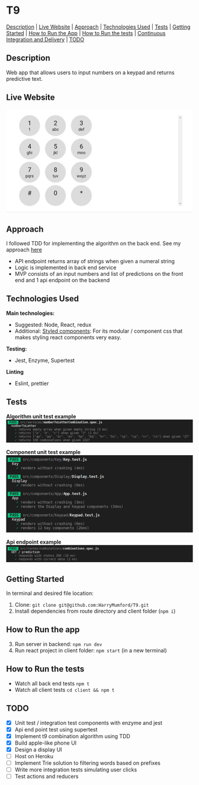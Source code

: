 # T9

[Description](#description) | [Live Website](#live-website) | [Approach](#approach) | [Technologies Used](#technologies-used) | [Tests](#tests) | [Getting Started](#getting-started) | [How to Run the App](#how-to-run-the-app) | [How to Run the tests](#how-to-run-the-tests) | [Continuous Integration and Delivery](#continuous-integration-and-delivery) | [TODO](#TODO)

## Description

Web app that allows users to input numbers on a keypad and returns predictive text.

## Live Website
![](./assets/t9.gif)

## Approach

I followed TDD for implementing the algorithm on the back end. See my approach [here](./predictive-text-approach.md)

- API endpoint returns array of strings when given a numeral string
- Logic is implemented in back end service
- MVP consists of an input numbers and list of predictions on the front end and 1 api endpoint on the backend

## Technologies Used

**Main technologies:**
- Suggested: Node, React, redux
- Additional: [Styled components](https://reactjs.org/): For its modular / component css that makes styling react components very easy.

**Testing:**
- Jest, Enzyme, Supertest

**Linting**
- Eslint, prettier

## Tests

**Algorithm unit test example**
![](./assets/unit.PNG)

**Component unit test example**
![](./assets/component.PNG)

**Api endpoint example**
![](./assets/api.PNG)

## Getting Started

In terminal and desired file location:

1. Clone: `git clone git@github.com:HarryMumford/T9.git`
2. Install dependencies from route directory and client folder (`npm i`)

## How to Run the app

3. Run server in backend: `npm run dev`
4. Run react project in client folder: `npm start` (in a new terminal)

## How to Run the tests

- Watch all back end tests `npm t`
- Watch all client tests `cd client && npm t`

## TODO

- [x] Unit test / integration test components with enzyme and jest
- [x] Api end point test using supertest
- [x] Implement t9 combination algorithm using TDD
- [x] Build apple-like phone UI
- [x] Design a display UI
- [ ] Host on Heroku
- [ ] Implement Trie solution to filtering words based on prefixes
- [ ] Write more integration tests simulating user clicks
- [ ] Test actions and reducers
